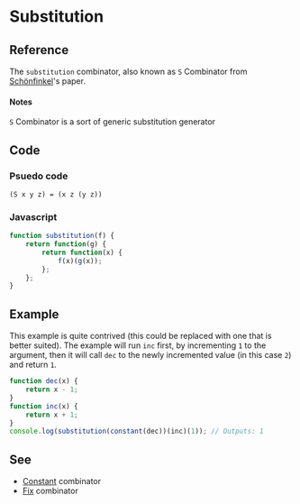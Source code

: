 # Substitution

## Reference

The `substitution` combinator, also known as `S` Combinator from [Schönfinkel](http://en.wikipedia.org/wiki/Moses_Sch%C3%B6nfinkel)'s paper. 

#### Notes

`S` Combinator is a sort of generic substitution generator

## Code

### Psuedo code

```
(S x y z) = (x z (y z))
```

### Javascript

```javascript
function substitution(f) {
    return function(g) {
        return function(x) {
            f(x)(g(x));
        };
    };
}
```

## Example

This example is quite contrived (this could be replaced with one that is better suited). The example will run `inc` first, by incrementing `1` to the argument, then it will call `dec` to the newly incremented value (in this case `2`) and return `1`.


```javascript
function dec(x) {
	return x - 1;
}
function inc(x) {
	return x + 1;
}
console.log(substitution(constant(dec))(inc)(1)); // Outputs: 1
```

## See

- [Constant](constant.md) combinator
- [Fix](fix.md) combinator